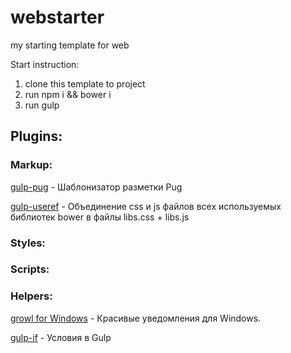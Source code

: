 # webstarter
my starting template for web

Start instruction:

1. clone this template to project
2. run npm i && bower i
3. run gulp

## Plugins:

### Markup:
[gulp-pug](https://www.npmjs.com/package/gulp-pug) - Шаблонизатор разметки Pug

[gulp-useref](https://www.npmjs.com/package/gulp-useref) - Объединение css и js файлов всех используемых библиотек bower в файлы libs.css + libs.js

### Styles:


### Scripts:

### Helpers:
[growl for Windows](http://www.growlforwindows.com/gfw/) - Красивые уведомления для Windows.

[gulp-if](https://www.npmjs.com/package/gulp-if) - Условия в Gulp